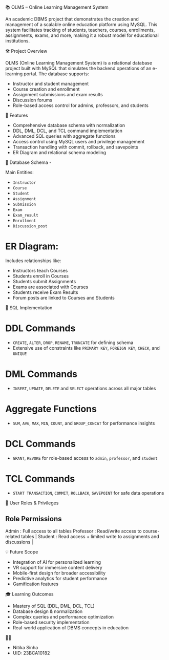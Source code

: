 📚 OLMS – Online Learning Management System

An academic DBMS project that demonstrates the creation and management of a scalable online education platform using MySQL. This system facilitates tracking of students, teachers, courses, enrollments, assignments, exams, and more, making it a robust model for educational institutions.

🛠️ Project Overview

OLMS (Online Learning Management System) is a relational database project built with MySQL that simulates the backend operations of an e-learning portal. The database supports:
- Instructor and student management
- Course creation and enrollment
- Assignment submissions and exam results
- Discussion forums
- Role-based access control for admins, professors, and students

📌 Features
- Comprehensive database schema with normalization
- DDL, DML, DCL, and TCL command implementation
- Advanced SQL queries with aggregate functions
- Access control using MySQL users and privilege management
- Transaction handling with commit, rollback, and savepoints
- ER Diagram and relational schema modeling

🧱 Database Schema -

Main Entities:
- `Instructor`  
- `Course`  
- `Student`  
- `Assignment`  
- `Submission`  
- `Exam`  
- `Exam_result`  
- `Enrollment`  
- `Discussion_post`

# ER Diagram:
Includes relationships like:
- Instructors teach Courses
- Students enroll in Courses
- Students submit Assignments
- Exams are associated with Courses
- Students receive Exam Results
- Forum posts are linked to Courses and Students


📂 SQL Implementation

# DDL Commands
- `CREATE`, `ALTER`, `DROP`, `RENAME`, `TRUNCATE` for defining schema
- Extensive use of constraints like `PRIMARY KEY`, `FOREIGN KEY`, `CHECK`, and `UNIQUE`

# DML Commands
- `INSERT`, `UPDATE`, `DELETE` and `SELECT` operations across all major tables

# Aggregate Functions
- `SUM`, `AVG`, `MAX`, `MIN`, `COUNT`, and `GROUP_CONCAT` for performance insights

# DCL Commands
- `GRANT`, `REVOKE` for role-based access to `admin`, `professor`, and `student`

# TCL Commands
- `START TRANSACTION`, `COMMIT`, `ROLLBACK`, `SAVEPOINT` for safe data operations


🔐 User Roles & Privileges

 Role         Permissions 
---------------------------------------------------------------------------
 Admin      : Full access to all tables 
 Professor  : Read/write access to course-related tables |
 Student    : Read access + limited write to assignments and discussions |



💡 Future Scope

- Integration of AI for personalized learning
- VR support for immersive content delivery
- Mobile-first design for broader accessibility
- Predictive analytics for student performance
- Gamification features

🎓 Learning Outcomes

- Mastery of SQL (DDL, DML, DCL, TCL)
- Database design & normalization
- Complex queries and performance optimization
- Role-based security implementation
- Real-world application of DBMS concepts in education




👩‍💻 
- Nitika Sinha
- UID: 23BCA10182


  
